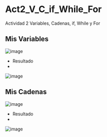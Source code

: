 # Act2_V_C_if_While_For
Actividad 2 Variables, Cadenas, if, While y For

## Mis Variables 
![image](https://github.com/user-attachments/assets/5560f9a4-dce0-40a7-be7b-68e6df719337)
- Resultado
- 
![image](https://github.com/user-attachments/assets/120d5f3e-dc0e-4240-b89f-3aa23fc8c788)

## Mis Cadenas
![image](https://github.com/user-attachments/assets/915c9f43-fe96-4fdd-bf82-9a6960dd9df0)
- Resultado
- 
![image](https://github.com/user-attachments/assets/1f793e69-e236-4439-8181-83ae0731e006)

